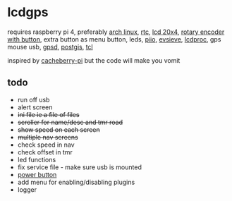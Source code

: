 
lcdgps
======
requires 
raspberry pi 4,
preferably [arch linux](https://archlinuxarm.org/platforms/armv8/broadcom/raspberry-pi-4), 
[rtc](https://www.adafruit.com/product/3295),
[lcd 20x4](https://www.adafruit.com/product/198),
[rotary encoder with button](https://www.adafruit.com/product/377), 
extra button as menu button,
leds,
[piio](https://wiki.tcl-lang.org/page/piio),
[evsieve](https://github.com/KarsMulder/evsieve),
[lcdproc](https://github.com/lcdproc/lcdproc),
gps mouse usb,
[gpsd](https://gpsd.gitlab.io/gpsd/client-howto.html),
[postgis](http://www.refractions.net/products/postgis/), 
[tcl](https://www.tcl.tk/)


inspired by [cacheberry-pi](https://github.com/jclement/Cacheberry-Pi) but the code will make you vomit

todo
-------
- run off usb
- alert screen
- ~~ini file ie a file of files~~
- ~~scroller for name/desc and tmr road~~
- ~~show speed on each screen~~
- ~~multiple nav screens~~
- check speed in nav
- check offset in tmr
- led functions
- fix service file - make sure usb is mounted
- [power button](https://embeddedcomputing.com/technology/open-source/development-kits/raspberry-pi-power-up-and-shutdown-with-a-physical-button)
- add menu for enabling/disabling plugins
- logger
